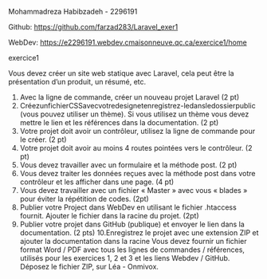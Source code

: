 Mohammadreza Habibzadeh -  2296191

Github: https://github.com/farzad283/Laravel_exer1

WebDev: https://e2296191.webdev.cmaisonneuve.qc.ca/exercice1/home


exercice1

Vous devez créer un site web statique avec Laravel, cela peut être la présentation d’un produit, un résumé, etc.
1. Avec la ligne de commande, créer un nouveau projet Laravel (2 pt)
2. CréezunfichierCSSavecvotredesignetenregistrez-ledansledossierpublic (vous pouvez utiliser un thème). Si vous utilisez un thème vous devez mettre
le lien et les références dans la documentation. (2 pt)
3. Votre projet doit avoir un contrôleur, utilisez la ligne de commande pour le
créer. (2 pt)
4. Votre projet doit avoir au moins 4 routes pointées vers le contrôleur. (2 pt)
5. Vous devez travailler avec un formulaire et la méthode post. (2 pt)
6. Vous devez traiter les données reçues avec la méthode post dans votre
contrôleur et les afficher dans une page. (4 pt)
7. Vous devez travailler avec un fichier « Master » avec vous « blades » pour
éviter la répétition de codes. (2pt)
8. Publier votre Project dans WebDev en utilisant le fichier .htaccess fournit.
Ajouter le fichier dans la racine du projet. (2pt)
9. Publier votre projet dans GitHub (publique) et envoyer le lien dans la
documentation. (2 pts)
10.Enregistrez le projet avec une extension ZIP et ajouter la documentation dans la racine
Vous devez fournir un fichier format Word / PDF avec tous les lignes de commandes / références, utilisés pour les exercices 1, 2 et 3 et les liens Webdev / GitHub.
Déposez le fichier ZIP, sur Léa - Onmivox.